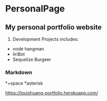 # PersonalPage #
## My personal portfolio website ##
1. Development Projects includes:
  * node hangman
  * liriBot
  * Sequelize Burgeer



### Markdown ###
*+space
*asterisk


https://louishuang-portfolio.herokuapp.com/
